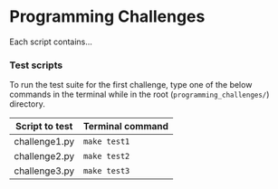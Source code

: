 # Programming Challenges

Each script contains...

### Test scripts

To run the test suite for the first challenge, type one of the below commands in the terminal while in the root (`programming_challenges/`) directory.  

Script to test | Terminal command
---------------|-----------------
challenge1.py  | `make test1`
challenge2.py  | `make test2`
challenge3.py  | `make test3`
